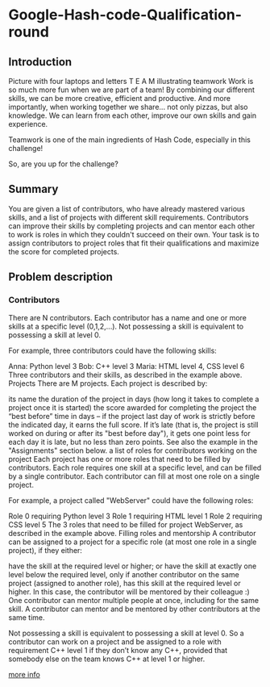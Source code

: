 # Google-Hash-code-Qualification-round

## Introduction
Picture with four laptops and letters T E A M illustrating teamwork
Work is so much more fun when we are part of a team! By combining our different skills, we can be more creative, efficient and productive. And more importantly, when working together we share... not only pizzas, but also knowledge. We can learn from each other, improve our own skills and gain experience.

Teamwork is one of the main ingredients of Hash Code, especially in this challenge!

So, are you up for the challenge?

## Summary
You are given a list of contributors, who have already mastered various skills, and a list of projects with different skill requirements. Contributors can improve their skills by completing projects and can mentor each other to work is roles in which they couldn't succeed on their own. Your task is to assign contributors to project roles that fit their qualifications and maximize the score for completed projects.

## Problem description
### Contributors
There are N contributors. Each contributor has a name and one or more skills at a specific level (0,1,2,...). Not possessing a skill is equivalent to possessing a skill at level 0.

For example, three contributors could have the following skills:

Anna: Python level 3
Bob: C++ level 3
Maria: HTML level 4, CSS level 6
Three contributors and their skills, as described in the example above.
Projects
There are M projects. Each project is described by:

its name
the duration of the project in days (how long it takes to complete a project once it is started)
the score awarded for completing the project
the “best before” time in days – if the project last day of work is strictly before the indicated day, it earns the full score. If it’s late (that is, the project is still worked on during or after its "best before day"), it gets one point less for each day it is late, but no less than zero points. See also the example in the "Assignments" section below.
a list of roles for contributors working on the project
Each project has one or more roles that need to be filled by contributors. Each role requires one skill at a specific level, and can be filled by a single contributor. Each contributor can fill at most one role on a single project.

For example, a project called "WebServer" could have the following roles:

Role 0 requiring Python level 3
Role 1 requiring HTML level 1
Role 2 requiring CSS level 5
The 3 roles that need to be filled for project WebServer, as described in the example above.
Filling roles and mentorship
A contributor can be assigned to a project for a specific role (at most one role in a single project), if they either:

have the skill at the required level or higher; or
have the skill at exactly one level below the required level, only if another contributor on the same project (assigned to another role), has this skill at the required level or higher. In this case, the contributor will be mentored by their colleague :)
One contributor can mentor multiple people at once, including for the same skill. A contributor can mentor and be mentored by other contributors at the same time.

Not possessing a skill is equivalent to possessing a skill at level 0. So a contributor can work on a project and be assigned to a role with requirement C++ level 1 if they don’t know any C++, provided that somebody else on the team knows C++ at level 1 or higher.

[more info](https://codingcompetitions.withgoogle.com/hashcode/round/00000000008caae7/000000000098afc8)
